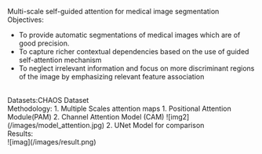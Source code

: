 Multi-scale self-guided attention for medical image segmentation
<br>
Objectives:<br>
* To provide automatic segmentations of medical images which are of good precision.
* To capture richer contextual dependencies based on the use of guided self-attention mechanism
* To neglect irrelevant information and focus on more discriminant regions of the image by emphasizing relevant feature association
<br>
Datasets:CHAOS Dataset<br>
Methodology:
1. Multiple Scales attention maps
    1. Positional Attention Module(PAM)
    2. Channel Attention Model (CAM)
    ![img2](/images/model_attention.jpg)
2. UNet Model for comparison
<br>
Results:<br>
![imag](/images/result.png)
